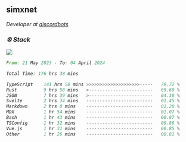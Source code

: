 <h2>simxnet</h2>
<p><em>Developer at <a href="https://github.com/dbotslist">discordbots</a></p>

### ⚙️ Stack
![](https://skillicons.dev/icons?i=git,docker,js,ts,cloudflare,css,deno,express,cpp,rust,arduino,graphql,html,nestjs,react,apollo,bash,lua,nextjs,nodejs,ps,powershell,neovim,postgres,tailwind,prisma)

<!--START_SECTION:waka-->

```rust
From: 21 May 2023 - To: 04 April 2024

Total Time: 176 hrs 38 mins

TypeScript    141 hrs 58 mins >>>>>>>>>>>>>>>>>>>>-----   79.72 %
Rust          9 hrs 58 mins   >------------------------   05.60 %
JSON          7 hrs 39 mins   >------------------------   04.30 %
Svelte        2 hrs 34 mins   -------------------------   01.45 %
Markdown      2 hrs 8 mins    -------------------------   01.20 %
MDX           1 hr 54 mins    -------------------------   01.07 %
Bash          1 hr 43 mins    -------------------------   00.97 %
TSConfig      1 hr 32 mins    -------------------------   00.86 %
Vue.js        1 hr 31 mins    -------------------------   00.85 %
Other         1 hr 26 mins    -------------------------   00.81 %
```

<!--END_SECTION:waka-->


<!--
<p align="center">
     <a href="https://discord.gg/HhybNhchcC"><img src="https://invidget.switchblade.xyz/sejc7TnX6N" align="center" ><a>
</p> 
-->
